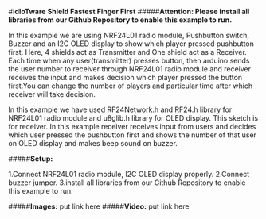 #**idIoTware Shield Fastest Finger First**
#####**Attention: Please install all libraries from our Github Repository to enable this example to run.**
  
  In this example we are using NRF24L01 radio module, Pushbutton switch, Buzzer and an I2C OLED display to show which player pressed pushbutton first.
  Here, 4 shields act as Transmitter and One shield act as a Receiver. Each time when any user(transmitter) presses button, then arduino
  sends the user number to receiver through NRF24L01 radio module and receiver receives the input and makes decision which player pressed
  the button first.You can change the number of players and particular time after which receiver will take decision.
  
  In this example we have used RF24Network.h and RF24.h library for NRF24L01 radio module and u8glib.h library for OLED display.
  This sketch is for receiver. In this example receiver receives input from users and decides which user pressed the pushbutton first and shows the 
  number of that user on OLED display and makes beep sound on buzzer.
  
#####**Setup:**

1.Connect NRF24L01 radio module, I2C OLED display properly.
2.Connect buzzer jumper.
3.install all libraries from our Github Repository to enable this example to run.

#####**Images:** put link here
#####**Video:** put link here
